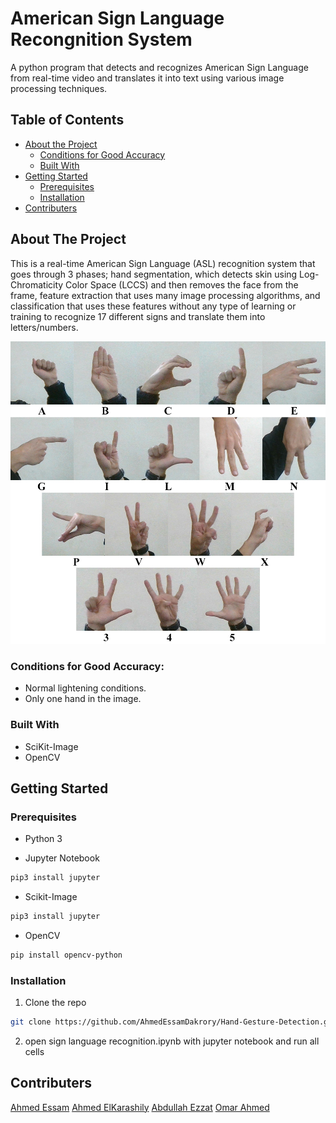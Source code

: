 # American Sign Language Recongnition System
A python program that detects and recognizes American Sign Language from real-time video and translates it into text using various image processing techniques.

<!-- TABLE OF CONTENTS -->
## Table of Contents

* [About the Project](#about-the-project)
  * [Conditions for Good Accuracy](#conditions-for-good-accuracy)
  * [Built With](#built-with)
* [Getting Started](#getting-started)
  * [Prerequisites](#prerequisites)
  * [Installation](#installation)
* [Contributers](#contributers)


<!-- ABOUT THE PROJECT -->
## About The Project

This is a real-time American Sign Language (ASL) recognition system that goes through 3 phases; hand segmentation, which detects skin using Log-Chromaticity Color Space (LCCS) and then removes the face from the frame, feature extraction that uses many image processing algorithms, and classification that uses these features without any type of learning or training to recognize 17 different signs and translate them into letters/numbers.

![Supported Signs](signs.jpg)


### Conditions for Good Accuracy:
* Normal lightening conditions.
* Only one hand in the image.


### Built With
* SciKit-Image
* OpenCV


<!-- GETTING STARTED -->
## Getting Started

### Prerequisites

* Python 3

* Jupyter Notebook
```sh
pip3 install jupyter
```

* Scikit-Image
```sh
pip3 install jupyter
```

* OpenCV
```sh
pip install opencv-python
```


### Installation

1. Clone the repo
```sh
git clone https://github.com/AhmedEssamDakrory/Hand-Gesture-Detection.git
```
2. open sign language recognition.ipynb with jupyter notebook and run all cells


## Contributers
[Ahmed Essam](https://github.com/AhmedEssamDakrory)
[Ahmed ElKarashily](https://github.com/karashily)
[Abdullah Ezzat](https://github.com/abdulezzat)
[Omar Ahmed](https://github.com/OmarDesoky)


